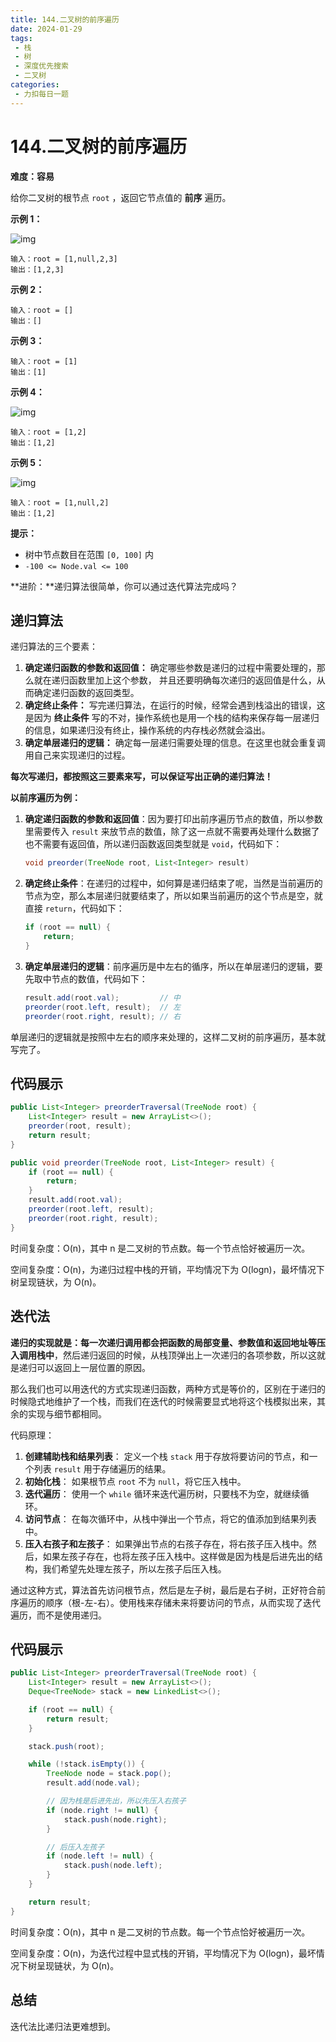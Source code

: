 ```yaml
---
title: 144.二叉树的前序遍历
date: 2024-01-29
tags: 
 - 栈
 - 树
 - 深度优先搜索
 - 二叉树
categories:
 - 力扣每日一题
---
```

# 144.二叉树的前序遍历

**难度：容易**

给你二叉树的根节点 `root` ，返回它节点值的 **前序** 遍历。

**示例 1：**

![img](./assets/inorder_1.jpg)

```
输入：root = [1,null,2,3]
输出：[1,2,3]
```

**示例 2：**

```
输入：root = []
输出：[]
```

**示例 3：**

```
输入：root = [1]
输出：[1]
```

**示例 4：**

![img](./assets/inorder_5.jpg)

```
输入：root = [1,2]
输出：[1,2]
```

**示例 5：**

![img](./assets/inorder_4.jpg)

```
输入：root = [1,null,2]
输出：[1,2]
```

**提示：**

- 树中节点数目在范围 `[0, 100]` 内
- `-100 <= Node.val <= 100`

**进阶：**递归算法很简单，你可以通过迭代算法完成吗？

## 递归算法

递归算法的三个要素：

1. **确定递归函数的参数和返回值：** 确定哪些参数是递归的过程中需要处理的，那么就在递归函数里加上这个参数， 并且还要明确每次递归的返回值是什么，从而确定递归函数的返回类型。
2. **确定终止条件：** 写完递归算法，在运行的时候，经常会遇到栈溢出的错误，这是因为 **终止条件** 写的不对，操作系统也是用一个栈的结构来保存每一层递归的信息，如果递归没有终止，操作系统的内存栈必然就会溢出。
3. **确定单层递归的逻辑：** 确定每一层递归需要处理的信息。在这里也就会重复调用自己来实现递归的过程。

**每次写递归，都按照这三要素来写，可以保证写出正确的递归算法！**

**以前序遍历为例：**

1. **确定递归函数的参数和返回值**：因为要打印出前序遍历节点的数值，所以参数里需要传入 `result` 来放节点的数值，除了这一点就不需要再处理什么数据了也不需要有返回值，所以递归函数返回类型就是 `void`，代码如下：

   ```java
   void preorder(TreeNode root, List<Integer> result)
   ```

2. **确定终止条件**：在递归的过程中，如何算是递归结束了呢，当然是当前遍历的节点为空，那么本层递归就要结束了，所以如果当前遍历的这个节点是空，就直接 `return`，代码如下：

   ```java
   if (root == null) {
       return;
   }
   ```

3. **确定单层递归的逻辑**：前序遍历是中左右的循序，所以在单层递归的逻辑，要先取中节点的数值，代码如下：

   ```java
   result.add(root.val);         // 中
   preorder(root.left, result);  // 左
   preorder(root.right, result); // 右
   ```

单层递归的逻辑就是按照中左右的顺序来处理的，这样二叉树的前序遍历，基本就写完了。

## 代码展示

```java
public List<Integer> preorderTraversal(TreeNode root) {
    List<Integer> result = new ArrayList<>();
    preorder(root, result);
    return result;
}

public void preorder(TreeNode root, List<Integer> result) {
    if (root == null) {
        return;
    }
    result.add(root.val);
    preorder(root.left, result);
    preorder(root.right, result);
}
```

时间复杂度：O(n)，其中 n 是二叉树的节点数。每一个节点恰好被遍历一次。

空间复杂度：O(n)，为递归过程中栈的开销，平均情况下为 O(logn)，最坏情况下树呈现链状，为 O(n)。

## 迭代法

**递归的实现就是：每一次递归调用都会把函数的局部变量、参数值和返回地址等压入调用栈中**，然后递归返回的时候，从栈顶弹出上一次递归的各项参数，所以这就是递归可以返回上一层位置的原因。

那么我们也可以用迭代的方式实现递归函数，两种方式是等价的，区别在于递归的时候隐式地维护了一个栈，而我们在迭代的时候需要显式地将这个栈模拟出来，其余的实现与细节都相同。

代码原理：

1. **创建辅助栈和结果列表**： 定义一个栈 `stack` 用于存放将要访问的节点，和一个列表 `result` 用于存储遍历的结果。
2. **初始化栈**： 如果根节点 `root` 不为 `null`，将它压入栈中。
3. **迭代遍历**： 使用一个 `while` 循环来迭代遍历树，只要栈不为空，就继续循环。
4. **访问节点**： 在每次循环中，从栈中弹出一个节点，将它的值添加到结果列表中。
5. **压入右孩子和左孩子**： 如果弹出节点的右孩子存在，将右孩子压入栈中。然后，如果左孩子存在，也将左孩子压入栈中。这样做是因为栈是后进先出的结构，我们希望先处理左孩子，所以左孩子后压入栈。

通过这种方式，算法首先访问根节点，然后是左子树，最后是右子树，正好符合前序遍历的顺序（根-左-右）。使用栈来存储未来将要访问的节点，从而实现了迭代遍历，而不是使用递归。

## 代码展示

```java
public List<Integer> preorderTraversal(TreeNode root) {
    List<Integer> result = new ArrayList<>();
    Deque<TreeNode> stack = new LinkedList<>();

    if (root == null) {
        return result;
    }

    stack.push(root);

    while (!stack.isEmpty()) {
        TreeNode node = stack.pop();
        result.add(node.val);

        // 因为栈是后进先出，所以先压入右孩子
        if (node.right != null) {
            stack.push(node.right);
        }

        // 后压入左孩子
        if (node.left != null) {
            stack.push(node.left);
        }
    }

    return result;
}
```

时间复杂度：O(n)，其中 n 是二叉树的节点数。每一个节点恰好被遍历一次。

空间复杂度：O(n)，为迭代过程中显式栈的开销，平均情况下为 O(logn)，最坏情况下树呈现链状，为 O(n)。

## 总结

迭代法比递归法更难想到。
